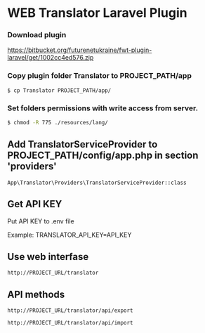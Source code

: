 # WEB Translator Laravel Plugin

### Download plugin
https://bitbucket.org/futurenetukraine/fwt-plugin-laravel/get/1002cc4ed576.zip

### Copy plugin folder Translator to PROJECT_PATH/app 
```
$ cp Translator PROJECT_PATH/app/
```

### Set folders permissions with write access from server.
```sh
$ chmod -R 775 ./resources/lang/
```

## Add TranslatorServiceProvider to PROJECT_PATH/config/app.php in section 'providers'
```
App\Translator\Providers\TranslatorServiceProvider::class 
```
## Get API KEY
Put API KEY to .env file

Example: TRANSLATOR_API_KEY=API_KEY

## Use web interfase
```	
http://PROJECT_URL/translator
```

## API methods
```	
http://PROJECT_URL/translator/api/export
```
```
http://PROJECT_URL/translator/api/import
```